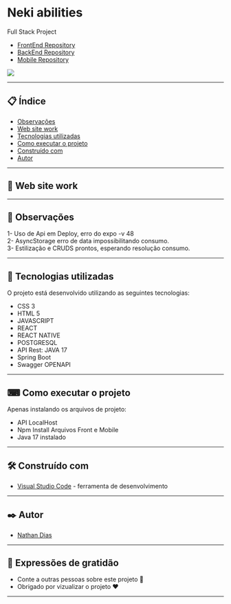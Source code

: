 # Neki abilities
Full Stack Project

* [FrontEnd Repository](https://github.com/nathanfdias/NekiAbilitiesWeb/) 
* [BackEnd Repository](https://github.com/nathanfdias/NekiAbilitiesAPI/) 
* [Mobile Repository](https://github.com/nathanfdias/NekiAbilitiesMobile/) 

<img src="http://img.shields.io/static/v1?label=STATUS&message=EM%20DESENVOLVIMENTO&color=RED&style=for-the-badge"/>
 
--- 

## 📋 Índice

- [Observações](#-observações)
- [Web site work](#👾-web-site-work)
- [Tecnologias utilizadas](#-tecnologias-utilizadas)
- [Como executar o projeto](#-como-executar-o-projeto)
- [Construído com](#%EF%B8%8F-construído-com)
- [Autor](#%EF%B8%8F-autor)

---

## 👾 Web site work

<!-- <img src="/src/assets/showWebSite.gif" heigth="600"> -->

---


## 🚀 Observações

1- Uso de Api em Deploy, erro do expo -v 48</br>
2- AsyncStorage erro de data impossibilitando consumo.</br>
3- Estilização e CRUDS prontos, esperando resolução consumo.</br>


--- 

## 🚀 Tecnologias utilizadas

O projeto está desenvolvido utilizando as seguintes tecnologias:

- CSS 3
- HTML 5
- JAVASCRIPT
- REACT
- REACT NATIVE
- POSTGRESQL
- API Rest: JAVA 17
- Spring Boot
- Swagger OPENAPI

--- 

## ⌨ Como executar o projeto

Apenas instalando os arquivos de projeto:
  - API LocalHost
  - Npm Install Arquivos Front e Mobile
  - Java 17 instalado

--- 

## 🛠️ Construído com

* [Visual Studio Code](https://code.visualstudio.com/) - ferramenta de desenvolvimento

--- 

## ✒️ Autor

  * [Nathan Dias](https://github.com/nathanfdias/) 

--- 
 
## 🎁 Expressões de gratidão

* Conte a outras pessoas sobre este projeto 📢
* Obrigado por vizualizar o projeto ❤️

--- 